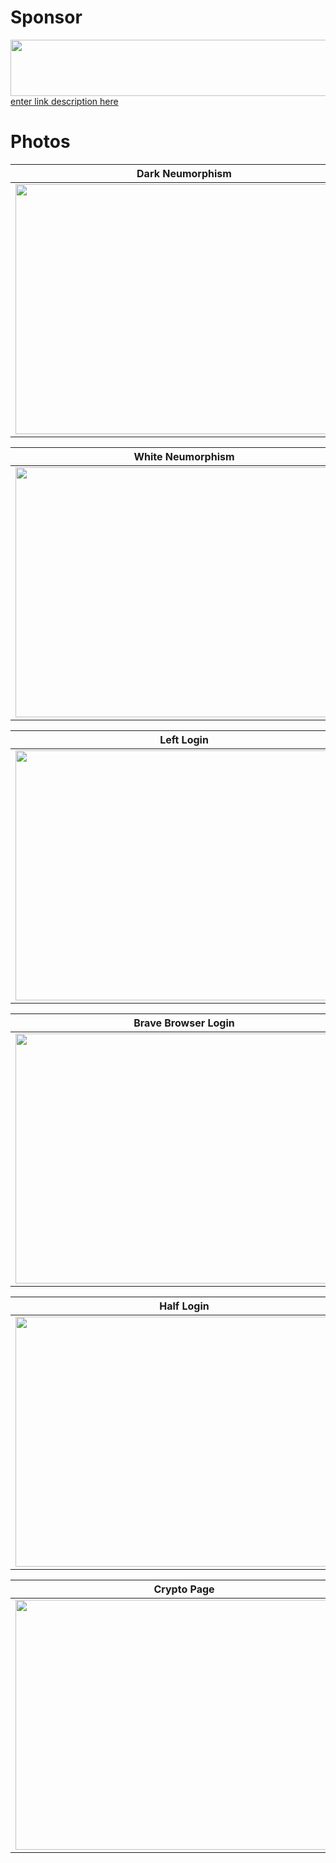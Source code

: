 # Sponsor

<kbd> <a href="https://brave.com/bul528"><img src="https://www.bulmasites.com/assets/brave.png" height="90" width="740"></a> </kbd>
[enter link description here](https://stackoverflow.com/questions/tagged/markdown?tab=Frequent)

# Photos
Dark Neumorphism           |
:-------------------------:|
<a href="https://www.bulmasites.com/demo/Dark-SoftUi"> <img src="https://www.bulmasites.com/assets/DarkSoftUI.png" height="400" width="540"> </a>  |

White Neumorphism           |
:-------------------------:|
<a href="https://www.bulmasites.com/demo/White-SoftUI"> <img src="https://www.bulmasites.com/assets/WhiteSoftUI.png" height="400" width="540"> </a>  |

Left Login           |
:-------------------------:|
<a href="https://www.bulmasites.com/demo/Left-Login"> <img src="https://www.bulmasites.com/assets/Left-Login.png" height="400" width="540"> </a>  |

Brave Browser Login           |
:-------------------------:|
<a href="https://www.bulmasites.com/demo/brave-login"> <img src="https://www.bulmasites.com/assets/Brave-Login.png" height="400" width="540"> </a>  |

Half Login           |
:-------------------------:|
<a href="https://www.bulmasites.com/demo/Half-Login"> <img src="https://www.bulmasites.com/assets/Half-Login.png" height="400" width="540"> </a>  |

Crypto Page           |
:-------------------------:|
<a href="https://www.bulmasites.com/demo/Crypto"> <img src="https://www.bulmasites.com/assets/Crypto.png" height="400" width="540"> </a>  |
